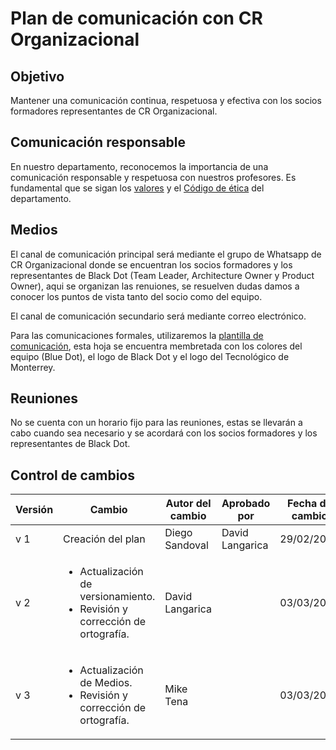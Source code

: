 # Plan de comunicación con CR Organizacional

## Objetivo

Mantener una comunicación continua, respetuosa y efectiva con los socios formadores representantes de CR Organizacional.

## Comunicación responsable

En nuestro departamento, reconocemos la importancia de una comunicación responsable y respetuosa con nuestros profesores. Es fundamental que se sigan los [valores](https://github.com/Black-Dot-2024/docs/wiki/Misión,-Visión,-Valores-y-Objetivos:) y el [Código de ética](www.blackdot/codigoEtica) del departamento.

## Medios

El canal de comunicación principal será mediante el grupo de Whatsapp de CR Organizacional donde se encuentran los socios formadores y los representantes de Black Dot (Team Leader, Architecture Owner y Product Owner), aqui se organizan las renuiones, se resuelven dudas damos a conocer los puntos de vista tanto del socio como del equipo.

El canal de comunicación secundario será mediante correo electrónico.

Para las comunicaciones formales, utilizaremos la [plantilla de comunicación](https://docs.google.com/document/d/1eO7YG_qw98ETbj0fJPgfsT9RfVy2-64SvPJLLYbAQnA/edit), esta hoja se encuentra membretada con los colores del equipo (Blue Dot), el logo de Black Dot y el logo del Tecnológico de Monterrey.

## Reuniones

No se cuenta con un horario fijo para las reuniones, estas se llevarán a cabo cuando sea necesario y se acordará con los socios formadores y los representantes de Black Dot.

## Control de cambios

| Versión | Cambio            | Autor del cambio | Aprobado por | Fecha de cambio |
| ------- | ----------------- | ---------------- | ------------ | --------------- |
| v 1 | Creación del plan | Diego Sandoval   | David Langarica             | 29/02/2024      |
| v 2 | <ul> <li>Actualización de versionamiento.</li> <li>Revisión y corrección de ortografía.</li> </ul> | David Langarica    |             | 03/03/2024      |
| v 3 | <ul> <li>Actualización de Medios.</li> <li>Revisión y corrección de ortografía.</li> </ul> | Mike Tena|             | 03/03/2024      |
